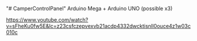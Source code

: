 "# CamperControlPanel" 
Arduino Mega + Arduino UNO (possible x3)

https://www.youtube.com/watch?v=sFheKu0fw5E&lc=z23csfczepvexvb21acdp4332dwcktisnll0ouce4z1w03c010c

